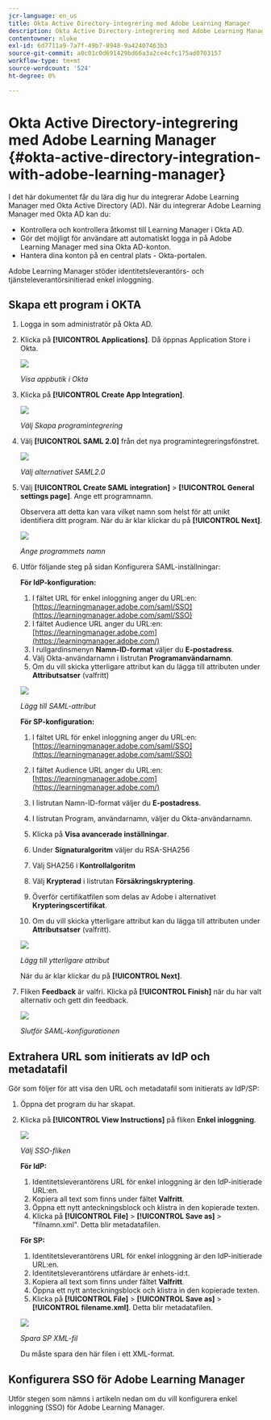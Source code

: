 ```yaml
---
jcr-language: en_us
title: Okta Active Directory-integrering med Adobe Learning Manager
description: Okta Active Directory-integrering med Adobe Learning Manager
contentowner: nluke
exl-id: 6d7711a9-7a7f-49b7-8948-9a42407463b3
source-git-commit: a0c01c0d691429bd66a3a2ce4cfc175ad0703157
workflow-type: tm+mt
source-wordcount: '524'
ht-degree: 0%

---
```


# Okta Active Directory-integrering med Adobe Learning Manager {#okta-active-directory-integration-with-adobe-learning-manager}

I det här dokumentet får du lära dig hur du integrerar Adobe Learning Manager med Okta Active Directory (AD). När du integrerar Adobe Learning Manager med Okta AD kan du:

* Kontrollera och kontrollera åtkomst till Learning Manager i Okta AD.
* Gör det möjligt för användare att automatiskt logga in på Adobe Learning Manager med sina Okta AD-konton.
* Hantera dina konton på en central plats - Okta-portalen.

Adobe Learning Manager stöder identitetsleverantörs- och tjänsteleverantörsinitierad enkel inloggning.

## Skapa ett program i OKTA

1. Logga in som administratör på Okta AD.
1. Klicka på **[!UICONTROL Applications]**. Då öppnas Application Store i Okta.

   ![](assets/cp-application-store.png)

   *Visa appbutik i Okta*

1. Klicka på **[!UICONTROL Create App Integration]**.

   ![](assets/cp-app-integrations.png)

   *Välj Skapa programintegrering*

1. Välj **[!UICONTROL SAML 2.0]** från det nya programintegreringsfönstret.

   ![](assets/cp-saml2.0.png)

   *Välj alternativet SAML2.0*

1. Välj **[!UICONTROL Create SAML integration]** > **[!UICONTROL General settings page]**. Ange ett programnamn.

   Observera att detta kan vara vilket namn som helst för att unikt identifiera ditt program. När du är klar klickar du på **[!UICONTROL Next]**.

   ![](assets/cp-saml-integration.png)

   *Ange programmets namn*

1. Utför följande steg på sidan Konfigurera SAML-inställningar:

   **För IdP-konfiguration:**

   1. I fältet URL för enkel inloggning anger du URL:en: [https://learningmanager.adobe.com/saml/SSO](https://learningmanager.adobe.com/saml/SSO)
   1. I fältet Audience URL anger du URL:en: [https://learningmanager.adobe.com](https://learningmanager.adobe.com/)
   1. I rullgardinsmenyn **Namn-ID-format** väljer du **E-postadress**.
   1. Välj Okta-användarnamn i listrutan **Programanvändarnamn**.
   1. Om du vill skicka ytterligare attribut kan du lägga till attributen under **Attributsatser** (valfritt)

   ![](assets/cp-saml-integration-step1.png)

   *Lägg till SAML-attribut*

   **För SP-konfiguration:**

   1. I fältet URL för enkel inloggning anger du URL:en: [https://learningmanager.adobe.com/saml/SSO](https://learningmanager.adobe.com/saml/SSO)
   1. I fältet Audience URL anger du URL:en: [https://learningmanager.adobe.com](https://learningmanager.adobe.com/)
   1. I listrutan Namn-ID-format väljer du **E-postadress**.
   1. I listrutan Program, användarnamn, väljer du Okta-användarnamn.
   1. Klicka på **Visa avancerade inställningar**.
   1. Under **Signaturalgoritm** väljer du RSA-SHA256
   1. Välj SHA256 i **Kontrollalgoritm**
   1. Välj **Krypterad** i listrutan **Försäkringskryptering**.

   1. Överför certifikatfilen som delas av Adobe i alternativet **Krypteringscertifikat**.
   1. Om du vill skicka ytterligare attribut kan du lägga till attributen under **Attributsatser** (valfritt).

   ![](assets/cp-saml-integration-step2.png)

   *Lägg till ytterligare attribut*

   När du är klar klickar du på **[!UICONTROL Next]**.

1. Fliken **Feedback** är valfri. Klicka på **[!UICONTROL Finish]** när du har valt alternativ och gett din feedback.

   ![](assets/cp-saml-integration-step3.png)

   *Slutför SAML-konfigurationen*

## Extrahera URL som initierats av IdP och metadatafil

Gör som följer för att visa den URL och metadatafil som initierats av IdP/SP:

1. Öppna det program du har skapat.
1. Klicka på **[!UICONTROL View Instructions]** på fliken **Enkel inloggning**.

   ![](assets/cp-prime-sso.png)

   *Välj SSO-fliken*

   **För IdP:**

   1. Identitetsleverantörens URL för enkel inloggning är den IdP-initierade URL:en.
   1. Kopiera all text som finns under fältet **Valfritt**.
   1. Öppna ett nytt anteckningsblock och klistra in den kopierade texten.
   1. Klicka på **[!UICONTROL File]** > **[!UICONTROL Save as]** > &quot;filnamn.xml&quot;. Detta blir metadatafilen.

   **För SP:**

   1. Identitetsleverantörens URL för enkel inloggning är den IdP-initierade URL:en.
   1. Identitetsleverantörens utfärdare är enhets-id:t.
   1. Kopiera all text som finns under fältet **Valfritt**.
   1. Öppna ett nytt anteckningsblock och klistra in den kopierade texten.
   1. Klicka på **[!UICONTROL File]** > **[!UICONTROL Save as]** > **[!UICONTROL filename.xml]**. Detta blir metadatafilen.

   ![](assets/cp-saml-integration-step4.png)

   *Spara SP XML-fil*

   Du måste spara den här filen i ett XML-format.

## Konfigurera SSO för Adobe Learning Manager

Utför stegen som nämns i artikeln nedan om du vill konfigurera enkel inloggning (SSO) för Adobe Learning Manager.

<!--

article not in TOC

[SSO Authentication](/help/migrated/kb/sso-authentication-for-learning-manager.md)
-->
